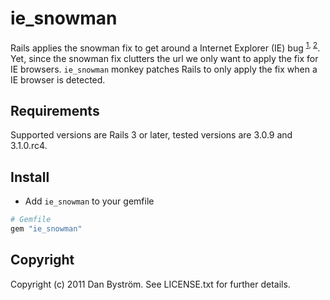# ie_snowman

Rails applies the snowman fix to get around a Internet Explorer (IE) bug <sup>[1][r1], [2][r2]</sup>.
Yet, since the snowman fix clutters the url we only want to apply the fix for IE browsers. `ie_snowman` monkey patches Rails to only apply the fix when a IE browser is detected.

## Requirements

Supported versions are Rails 3 or later, tested versions are 3.0.9 and 3.1.0.rc4.

## Install

- Add `ie_snowman` to your gemfile

```ruby
# Gemfile
gem "ie_snowman"
```
## Copyright

Copyright (c) 2011 Dan Byström. See LICENSE.txt for
further details.

[r1]: http://railssnowman.info/ "Rails snowman information"
[r2]: http://stackoverflow.com/questions/3222013/what-is-the-snowman-param-in-rails-3-forms-for "Stackoverflow q&a thread"